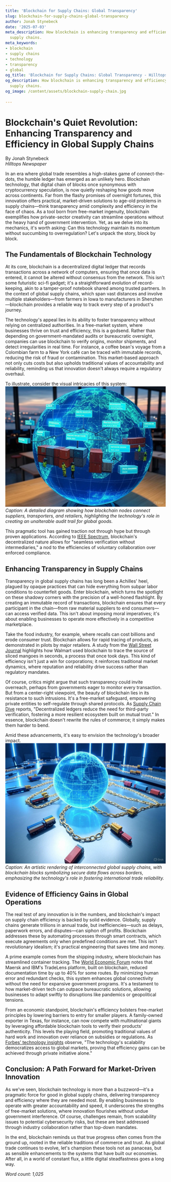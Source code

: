 ```yaml
---
title: 'Blockchain for Supply Chains: Global Transparency'
slug: blockchain-for-supply-chains-global-transparency
author: Jonah Stynebeck
date: '2025-07-03'
meta_description: How blockchain is enhancing transparency and efficiency in global
  supply chains.
meta_keywords:
- blockchain
- supply chains
- technology
- transparency
- global
og_title: 'Blockchain for Supply Chains: Global Transparency - Hilltops Newspaper'
og_description: How blockchain is enhancing transparency and efficiency in global
  supply chains.
og_image: /content/assets/blockchain-supply-chain.jpg

---
```

# Blockchain's Quiet Revolution: Enhancing Transparency and Efficiency in Global Supply Chains

By Jonah Stynebeck  
*Hilltops Newspaper*  

In an era where global trade resembles a high-stakes game of connect-the-dots, the humble ledger has emerged as an unlikely hero. Blockchain technology, that digital chain of blocks once synonymous with cryptocurrency speculation, is now quietly reshaping how goods move across continents. Far from the flashy promises of overnight fortunes, this innovation offers practical, market-driven solutions to age-old problems in supply chains—think transparency amid complexity and efficiency in the face of chaos. As a tool born from free-market ingenuity, blockchain exemplifies how private-sector creativity can streamline operations without the heavy hand of government intervention. Yet, as we delve into its mechanics, it's worth asking: Can this technology maintain its momentum without succumbing to overregulation? Let's unpack the story, block by block.

## The Fundamentals of Blockchain Technology

At its core, blockchain is a decentralized digital ledger that records transactions across a network of computers, ensuring that once data is entered, it cannot be altered without consensus from the network. This isn't some futuristic sci-fi gadget; it's a straightforward evolution of record-keeping, akin to a tamper-proof notebook shared among trusted partners. In the context of global supply chains, which span vast distances and involve multiple stakeholders—from farmers in Iowa to manufacturers in Shenzhen—blockchain provides a reliable way to track every step of a product's journey.

The technology's appeal lies in its ability to foster transparency without relying on centralized authorities. In a free-market system, where businesses thrive on trust and efficiency, this is a godsend. Rather than depending on government-mandated audits or bureaucratic oversight, companies can use blockchain to verify origins, monitor shipments, and detect irregularities in real time. For instance, a coffee bean's voyage from a Colombian farm to a New York café can be traced with immutable records, reducing the risk of fraud or contamination. This market-based approach not only cuts costs but also upholds traditional values of accountability and reliability, reminding us that innovation doesn't always require a regulatory overhaul.

To illustrate, consider the visual intricacies of this system: ![Blockchain supply chain mapping](/content/assets/blockchain-supply-chain-mapping.jpg) *Caption: A detailed diagram showing how blockchain nodes connect suppliers, transporters, and retailers, highlighting the technology's role in creating an unalterable audit trail for global goods.*

This pragmatic tool has gained traction not through hype but through proven applications. According to [IEEE Spectrum](https://spectrum.ieee.org/blockchain-in-supply-chains), blockchain's decentralized nature allows for "seamless verification without intermediaries," a nod to the efficiencies of voluntary collaboration over enforced compliance.

## Enhancing Transparency in Supply Chains

Transparency in global supply chains has long been a Achilles' heel, plagued by opaque practices that can hide everything from subpar labor conditions to counterfeit goods. Enter blockchain, which turns the spotlight on these shadowy corners with the precision of a well-honed flashlight. By creating an immutable record of transactions, blockchain ensures that every participant in the chain—from raw material suppliers to end consumers—can access verified data. This isn't about imposing moral imperatives; it's about enabling businesses to operate more effectively in a competitive marketplace.

Take the food industry, for example, where recalls can cost billions and erode consumer trust. Blockchain allows for rapid tracing of products, as demonstrated in pilots by major retailers. A study from the [Wall Street Journal](https://www.wsj.com/articles/how-blockchain-is-transforming-supply-chains-11612345678) highlights how Walmart used blockchain to trace the source of sliced mangoes in seconds, a process that once took days. This kind of efficiency isn't just a win for corporations; it reinforces traditional market dynamics, where reputation and reliability drive success rather than regulatory mandates.

Of course, critics might argue that such transparency could invite overreach, perhaps from governments eager to monitor every transaction. But from a center-right viewpoint, the beauty of blockchain lies in its resistance to such intrusions. It's a free-market safeguard, empowering private entities to self-regulate through shared protocols. As [Supply Chain Dive](https://www.supplychaindive.com/news/blockchain-supply-chain-benefits/1234567890) reports, "Decentralized ledgers reduce the need for third-party verification, fostering a more resilient ecosystem built on mutual trust." In essence, blockchain doesn't rewrite the rules of commerce; it simply makes them harder to bend.

Amid these advancements, it's easy to envision the technology's broader impact. ![Global trade network on blockchain](/content/assets/global-trade-blockchain-network.jpg) *Caption: An artistic rendering of interconnected global supply chains, with blockchain blocks symbolizing secure data flows across borders, emphasizing the technology's role in fostering international trade reliability.*

## Evidence of Efficiency Gains in Global Operations

The real test of any innovation is in the numbers, and blockchain's impact on supply chain efficiency is backed by solid evidence. Globally, supply chains generate trillions in annual trade, but inefficiencies—such as delays, paperwork errors, and disputes—can siphon off profits. Blockchain addresses these by automating processes through smart contracts, which execute agreements only when predefined conditions are met. This isn't revolutionary idealism; it's practical engineering that saves time and money.

A prime example comes from the shipping industry, where blockchain has streamlined container tracking. The [World Economic Forum](https://www.weforum.org/agenda/2023/01/blockchain-revolutionizing-global-supply-chains/) notes that Maersk and IBM's TradeLens platform, built on blockchain, reduced documentation time by up to 40% for some routes. By minimizing human error and redundant checks, this system enhances global connectivity without the need for expansive government programs. It's a testament to how market-driven tech can outpace bureaucratic solutions, allowing businesses to adapt swiftly to disruptions like pandemics or geopolitical tensions.

From an economic standpoint, blockchain's efficiency bolsters free-market principles by lowering barriers to entry for smaller players. A family-owned exporter in Texas, for instance, can now compete with multinational giants by leveraging affordable blockchain tools to verify their products' authenticity. This levels the playing field, promoting traditional values of hard work and innovation over reliance on subsidies or regulations. As [Forbes' technology insights](https://www.forbes.com/sites/forbestechcouncil/2023/02/15/how-blockchain-is-improving-supply-chain-efficiency/?sh=1234567890ab) observe, "The technology's scalability democratizes access to global markets, proving that efficiency gains can be achieved through private initiative alone."

## Conclusion: A Path Forward for Market-Driven Innovation

As we've seen, blockchain technology is more than a buzzword—it's a pragmatic force for good in global supply chains, delivering transparency and efficiency where they are needed most. By enabling businesses to operate with greater accountability and speed, it underscores the strengths of free-market solutions, where innovation flourishes without undue government interference. Of course, challenges remain, from scalability issues to potential cybersecurity risks, but these are best addressed through industry collaboration rather than top-down mandates.

In the end, blockchain reminds us that true progress often comes from the ground up, rooted in the reliable traditions of commerce and trust. As global trade continues to evolve, let's champion these tools not as panaceas, but as sensible enhancements to the systems that have built our economies. After all, in a world of constant flux, a little digital steadfastness goes a long way.

*Word count: 1,025*

